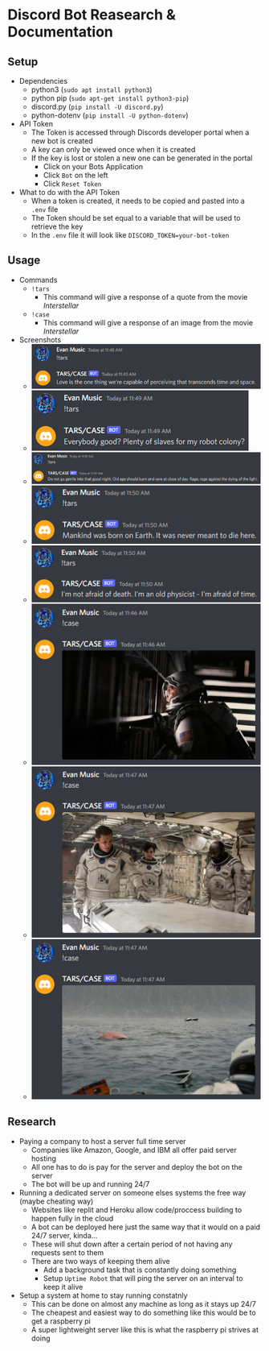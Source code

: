 # Discord Bot Reasearch & Documentation

## Setup
- Dependencies
    - python3 (`sudo apt install python3`)
    - python pip (`sudo apt-get install python3-pip`)
    - discord.py (`pip install -U discord.py`)
    - python-dotenv (`pip install -U python-dotenv`)
- API Token
    - The Token is accessed through Discords developer portal when a new bot is created
    - A key can only be viewed once when it is created
    - If the key is lost or stolen a new one can be generated in the portal
        - Click on your Bots Application
        - Click `Bot` on the left
        - Click `Reset Token`
- What to do with the API Token
    - When a token is created, it needs to be copied and pasted into a `.env` file
    - The Token should be set equal to a variable that will be used to retrieve the key
    - In the `.env` file it will look like `DISCORD_TOKEN=your-bot-token`

## Usage
- Commands
    - `!tars`
        - This command will give a response of a quote from the movie *Interstellar*
    - `!case`
        - This command will give a response of an image from the movie *Interstellar*
- Screenshots
    - ![Screenshot](./Screenshots/tars1.png)
    - ![Screenshot](./Screenshots/tars2.png)
    - ![Screenshot](./Screenshots/tars3.png)
    - ![Screenshot](./Screenshots/tars4.png)
    - ![Screenshot](./Screenshots/tars5.png)
    - ![Screenshot](./Screenshots/case1.png)
    - ![Screenshot](./Screenshots/case2.png)
    - ![Screenshot](./Screenshots/case3.png)

## Research
- Paying a company to host a server full time server
    - Companies like Amazon, Google, and IBM all offer paid server hosting
    - All one has to do is pay for the server and deploy the bot on the server
    - The bot will be up and running 24/7
- Running a dedicated server on someone elses systems the free way (maybe cheating way)
    - Websites like replit and Heroku allow code/proccess building to happen fully in the cloud
    - A bot can be deployed here just the same way that it would on a paid 24/7 server, kinda...
    - These will shut down after a certain period of not having any requests sent to them
    - There are two ways of keeping them alive
        - Add a background task that is constantly doing something
        - Setup `Uptime Robot` that will ping the server on an interval to keep it alive
- Setup a system at home to stay running constatnly
    - This can be done on almost any machine as long as it stays up 24/7
    - The cheapest and easiest way to do something like this would be to get a raspberry pi
    - A super lightweight server like this is what the raspberry pi strives at doing
